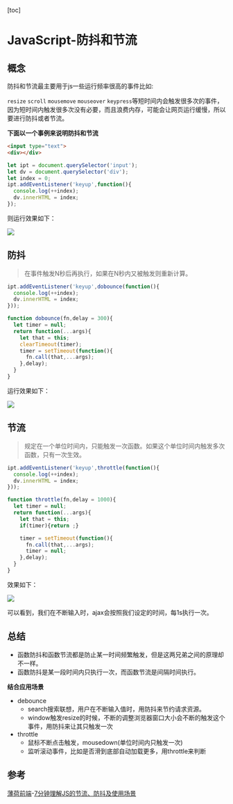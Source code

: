 [toc]

# JavaScript-防抖和节流

## 概念

防抖和节流最主要用于js一些运行频率很高的事件比如:

`resize` `scroll` `mousemove` `mouseover` `keypress`等短时间内会触发很多次的事件，因为短时间内触发很多次没有必要，而且浪费内存，可能会让网页运行缓慢，所以要进行防抖或者节流。

**下面以一个事例来说明防抖和节流**

```html
<input type="text">
<div></div>
```

```js
let ipt = document.querySelector('input');
let dv = document.querySelector('div');
let index = 0;
ipt.addEventListener('keyup',function(){
  console.log(++index);
  dv.innerHTML = index;
});
```

则运行效果如下：

<img src="https://user-gold-cdn.xitu.io/2018/9/4/165a252be5c94d6b?imageslim"/>

## 防抖

> 在事件触发N秒后再执行，如果在N秒内又被触发则重新计算。

```js
ipt.addEventListener('keyup',dobounce(function(){
  console.log(++index);
  dv.innerHTML = index;
}));

function dobounce(fn,delay = 300){
  let timer = null;
  return function(...args){
    let that = this;
    clearTimeout(timer);
    timer = setTimeout(function(){
      fn.call(that,...args);
    },delay);
  }
}
```

运行效果如下：

<img src="https://user-gold-cdn.xitu.io/2018/9/4/165a252b4b429b56?imageslim"/>

## 节流

> 规定在一个单位时间内，只能触发一次函数。如果这个单位时间内触发多次函数，只有一次生效。

```js
ipt.addEventListener('keyup',throttle(function(){
  console.log(++index);
  dv.innerHTML = index;
}));

function throttle(fn,delay = 1000){
  let timer = null;
  return function(...args){
    let that = this;
    if(timer){return ;}

    timer = setTimeout(function(){
      fn.call(that,...args);
      timer = null;
    },delay);
  }
}
```

效果如下：

<img src="https://user-gold-cdn.xitu.io/2018/9/4/165a252b4c1a9686?imageslim"/>

可以看到，我们在不断输入时，ajax会按照我们设定的时间，每1s执行一次。

## 总结

- 函数防抖和函数节流都是防止某一时间频繁触发，但是这两兄弟之间的原理却不一样。
- 函数防抖是某一段时间内只执行一次，而函数节流是间隔时间执行。

**结合应用场景**

- debounce
  - search搜索联想，用户在不断输入值时，用防抖来节约请求资源。
  - window触发resize的时候，不断的调整浏览器窗口大小会不断的触发这个事件，用防抖来让其只触发一次
- throttle
  - 鼠标不断点击触发，mousedown(单位时间内只触发一次)
  - 监听滚动事件，比如是否滑到底部自动加载更多，用throttle来判断

## 参考

[薄荷前端](https://juejin.im/user/3949101498252824)-[7分钟理解JS的节流、防抖及使用场景](https://juejin.im/post/6844903669389885453)